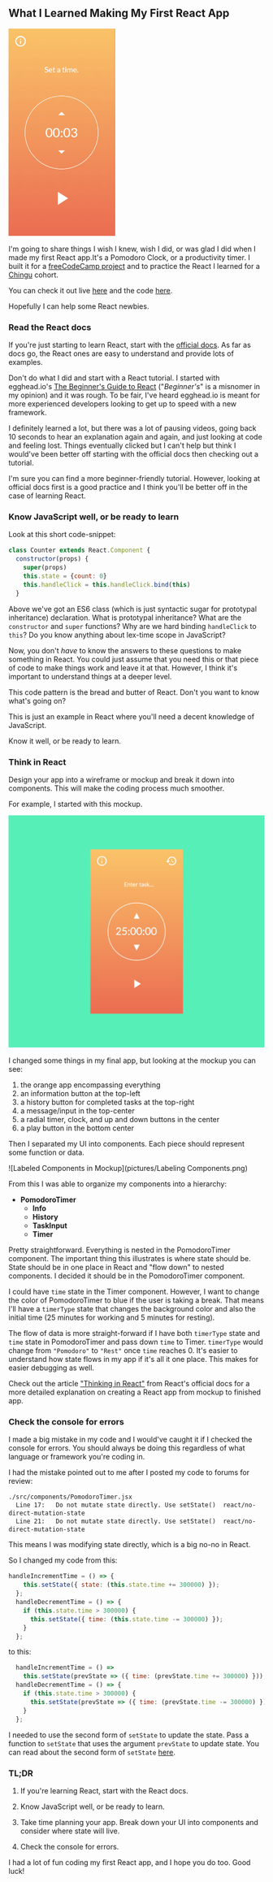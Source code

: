 ## What I Learned Making My First React App

![React Transition Group Animations](gifs/ReactTransitionGroupAnimationsSmall.gif)

I'm going to share things I wish I knew, wish I did, or was glad I did when I made my first React app.It's a Pomodoro Clock, or a productivity timer. I built it for a [freeCodeCamp project](https://learn.freecodecamp.org/front-end-libraries/front-end-libraries-projects/build-a-pomodoro-clock/) and to practice the React I learned for a [Chingu](https://chingu.io/) cohort.

You can check it out live [here](https://ellereeeee-pomodoro-clock.netlify.com/) and the code [here](https://github.com/ellereeeee/pomodoro-clock).

Hopefully I can help some React newbies.

### Read the React docs

If you're just starting to learn React, start with the [official docs](https://reactjs.org/docs/hello-world.html). As far as docs go, the React ones are easy to understand and provide lots of examples.

Don't do what I did and start with a React tutorial. I started with egghead.io's [The Beginner's Guide to React](https://egghead.io/courses/the-beginner-s-guide-to-react) ("_Beginner's_" is a misnomer in my opinion) and it was rough. To be fair, I've heard egghead.io is meant for more experienced developers looking to get up to speed with a new framework.


I definitely learned a lot, but there was a lot of pausing videos, going back 10 seconds to hear an explanation again and again, and just looking at code and feeling lost. Things eventually clicked but I can't help but think I would've been better off starting with the official docs then checking out a tutorial. 

 I'm sure you can find a more beginner-friendly tutorial. However, looking at official docs first is a good practice and I think you'll be better off in the case of learning React.

### Know JavaScript well, or be ready to learn

Look at this short code-snippet:

```jsx
class Counter extends React.Component {
  constructor(props) {
    super(props)
    this.state = {count: 0}
    this.handleClick = this.handleClick.bind(this)
  }
```

Above we've got an ES6 class (which is just syntactic sugar for prototypal inheritance) declaration. What is prototypal inheritance? What are the `constructor` and `super` functions? Why are we hard binding  `handleClick` to `this`? Do you know anything about lex-time scope in JavaScript?

Now, you don't _have_ to know the answers to these questions to make something in React. You could just assume that you need this or that piece of code to make things work and leave it at that. However, I think it's important to understand things at a deeper level.

This code pattern is the bread and butter of React. Don't you want to know what's going on? 

This is just an example in React where you'll need a decent knowledge of JavaScript. 

Know it well, or be ready to learn.


### Think in React

Design your app into a wireframe or mockup and break it down into components. This will make the coding process much smoother.

For example, I started with this mockup.

![Initial Mock Up](pictures/PomodoroMockup.png)

I changed some things in my final app, but looking at the mockup you can see:

1. the orange app encompassing everything
2. an information button at the top-left
3. a history button for completed tasks at the top-right
4. a message/input in the top-center
5. a radial timer, clock, and up and down buttons in the center
6. a play button in the bottom center

Then I separated my UI into components. Each piece should represent some function or data.

![Labeled Components in Mockup](pictures/Labeling Components.png)

From this I was able to organize my components into a hierarchy:

- **PomodoroTimer**
  - **Info**
  - **History**
  - **TaskInput**
  - **Timer**

Pretty straightforward. Everything is nested in the PomodoroTimer component. The important thing this illustrates is where state should be. State should be in one place in React and "flow down" to nested components. I decided it should be in the PomodoroTimer component.

I could have `time` state in the Timer component. However, I want to change the color of PomodoroTimer to blue if the user is taking a break. That means I'll have a `timerType` state that changes the background color and also the initial time (25 minutes for working and 5 minutes for resting). 

The flow of data is more straight-forward if I have both `timerType` state and `time` state in PomodoroTimer and pass down `time` to Timer. `timerType` would change from `"Pomodoro"` to `"Rest"` once `time` reaches 0. It's easier to understand how state flows in my app if it's all it one place. This makes for easier debugging as well.

Check out the article ["Thinking in React"](https://reactjs.org/docs/thinking-in-react.html) from React's official docs for a more detailed explanation on creating a React app from mockup to finished app.

### Check the console for errors

I made a big mistake in my code and I would've caught it if I checked the console for errors. You should always be doing this regardless of what language or framework you're coding in. 

I had the mistake pointed out to me after I posted my code to forums for review:

```
./src/components/PomodoroTimer.jsx
  Line 17:   Do not mutate state directly. Use setState()  react/no-direct-mutation-state
  Line 21:   Do not mutate state directly. Use setState()  react/no-direct-mutation-state
```

This means I was modifying state directly, which is a big no-no in React.

So I changed my code from this:

```jsx
handleIncrementTime = () => {
    this.setState({ state: (this.state.time += 300000) });
  };
  handleDecrementTime = () => {
    if (this.state.time > 300000) {
      this.setState({ time: (this.state.time -= 300000) });
    }
  };
```

to this:

```jsx
  handleIncrementTime = () =>
    this.setState(prevState => ({ time: (prevState.time += 300000) }));
  handleDecrementTime = () => {
    if (this.state.time > 300000) {
      this.setState(prevState => ({ time: (prevState.time -= 300000) }));
    }
  };
```

I needed to use the second form of `setState` to update the state. Pass a function to `setState` that uses the argument `prevState` to update state. You can read about the second form of `setState` [here](https://reactjs.org/docs/state-and-lifecycle.html).

### TL;DR

1) If you're learning React, start with the React docs.

2) Know JavaScript well, or be ready to learn.

3) Take time planning your app. Break down your UI into components and consider where state will live.

4) Check the console for errors.

I had a lot of fun coding my first React app, and I hope you do too. Good luck!
